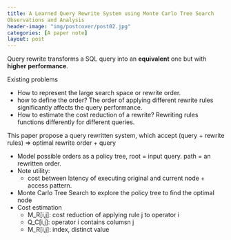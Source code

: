 ```yaml
---
title: A Learned Query Rewrite System using Monte Carlo Tree Search
Observations and Analysis
header-image: "img/postcover/post02.jpg"
categories: [A paper note]
layout: post
---
```


Query rewrite transforms a SQL query into an **equivalent** one but with **higher** **performance**.

Existing problems

- How to represent the large search space or rewrite order.
- how to define the order? The order of applying different rewrite rules significantly affects the query performance.
- How to estimate the cost reduction of a rewrite? Rewriting rules functions differently for different queries. 



This paper propose a query rewritten system, which accept (query + rewrite rules) => optimal rewrite order + query

- Model possible orders as a policy tree, root = input query. path = an rewritten order.
- Note utility:
  - cost between latency of executing original and current node + access pattern.
- Monte Carlo Tree Search to explore the policy tree to find the optimal node
- Cost estimation
  - M_R[i,j]: cost reduction of applying rule j to operator i
  - Q_C[i,j]: operator i contains columsn j
  - M_R[i,j]: index, distinct value









